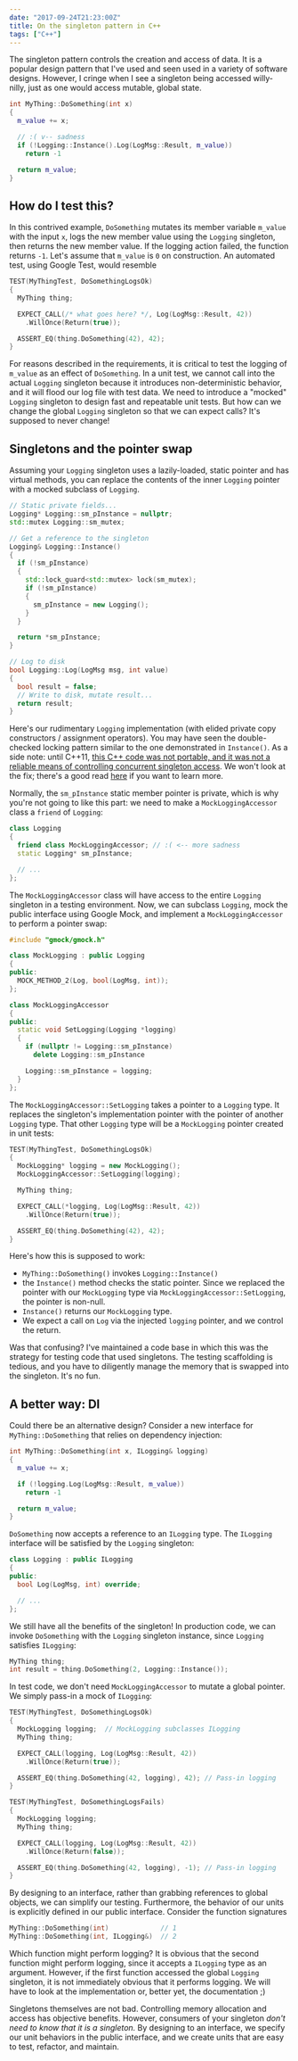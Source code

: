 ```yaml
---
date: "2017-09-24T21:23:00Z"
title: On the singleton pattern in C++
tags: ["C++"]
---
```


The singleton pattern controls the creation and access of data. It is a popular design pattern that I've used and seen used in a variety of software designs. However, I cringe when I see a singleton being accessed willy-nilly, just as one would access mutable, global state.

```c++
int MyThing::DoSomething(int x)
{
  m_value += x;

  // :( v-- sadness
  if (!Logging::Instance().Log(LogMsg::Result, m_value))
    return -1

  return m_value;
}
```

## How do I test this?

In this contrived example, `DoSomething` mutates its member variable `m_value` with the input `x`, logs the new member value using the `Logging` singleton, then returns the new member value. If the logging action failed, the function returns `-1`. Let's assume that `m_value` is `0` on construction. An automated test, using Google Test, would resemble

```c++
TEST(MyThingTest, DoSomethingLogsOk)
{
  MyThing thing;

  EXPECT_CALL(/* what goes here? */, Log(LogMsg::Result, 42))
    .WillOnce(Return(true));

  ASSERT_EQ(thing.DoSomething(42), 42);
}
```

For reasons described in the requirements, it is critical to test the logging of `m_value` as an effect of `DoSomething`. In a unit test, we cannot call into the actual `Logging` singleton because it introduces non-deterministic behavior, and it will flood our log file with test data. We need to introduce a "mocked" `Logging` singleton to design fast and repeatable unit tests. But how can we change the global `Logging` singleton so that we can expect calls? It's supposed to never change!

## Singletons and the pointer swap

Assuming your `Logging` singleton uses a lazily-loaded, static pointer and has virtual methods, you can replace the contents of the inner `Logging` pointer with a mocked subclass of `Logging`.

```c++
// Static private fields...
Logging* Logging::sm_pInstance = nullptr;
std::mutex Logging::sm_mutex;

// Get a reference to the singleton
Logging& Logging::Instance()
{
  if (!sm_pInstance)
  {
    std::lock_guard<std::mutex> lock(sm_mutex);
    if (!sm_pInstance)
    {
      sm_pInstance = new Logging();
    }
  }

  return *sm_pInstance;
}

// Log to disk
bool Logging::Log(LogMsg msg, int value)
{
  bool result = false;
  // Write to disk, mutate result...
  return result;
}
```

Here's our rudimentary `Logging` implementation (with elided private copy constructors / assignment operators). You may have seen the double-checked locking pattern similar to the one demonstrated in `Instance()`. As a side note: until C++11, [this C++ code was not portable, and it was not a reliable means of controlling concurrent singleton access](http://www.aristeia.com/Papers/DDJ_Jul_Aug_2004_revised.pdf). We won't look at the fix; there's a good read [here](http://preshing.com/20130930/double-checked-locking-is-fixed-in-cpp11/) if you want to learn more.

Normally, the `sm_pInstance` static member pointer is private, which is why you're not going to like this part: we need to make a `MockLoggingAccessor` class a `friend` of `Logging`:

```c++
class Logging
{
  friend class MockLoggingAccessor; // :( <-- more sadness
  static Logging* sm_pInstance;

  // ...
};
```

The `MockLoggingAccessor` class will have access to the entire `Logging` singleton in a testing environment. Now, we can subclass `Logging`, mock the public interface using Google Mock, and implement a `MockLoggingAccessor` to perform a pointer swap:

```c++
#include "gmock/gmock.h"

class MockLogging : public Logging
{
public:
  MOCK_METHOD_2(Log, bool(LogMsg, int));
};

class MockLoggingAccessor
{
public:
  static void SetLogging(Logging *logging)
  {
    if (nullptr != Logging::sm_pInstance)
      delete Logging::sm_pInstance

    Logging::sm_pInstance = logging;
  }
};
```

The `MockLoggingAccessor::SetLogging` takes a pointer to a `Logging` type. It replaces the singleton's implementation pointer with the pointer of another `Logging` type. That other `Logging` type will be a `MockLogging` pointer created in unit tests:

```c++
TEST(MyThingTest, DoSomethingLogsOk)
{
  MockLogging* logging = new MockLogging();
  MockLoggingAccessor::SetLogging(logging);

  MyThing thing;

  EXPECT_CALL(*logging, Log(LogMsg::Result, 42))
    .WillOnce(Return(true));

  ASSERT_EQ(thing.DoSomething(42), 42);
}
```

Here's how this is supposed to work:

- `MyThing::DoSomething()` invokes `Logging::Instance()`
- the `Instance()` method checks the static pointer. Since we replaced the pointer with our `MockLogging` type via `MockLoggingAccessor::SetLogging`, the pointer is non-null.
- `Instance()` returns our `MockLogging` type.
- We expect a call on `Log` via the injected `logging` pointer, and we control the return.

Was that confusing? I've maintained a code base in which this was the strategy for testing code that used singletons. The testing scaffolding is tedious, and you have to diligently manage the memory that is swapped into the singleton. It's no fun.

## A better way: DI

Could there be an alternative design? Consider a new interface for `MyThing::DoSomething` that relies on dependency injection:

```c++
int MyThing::DoSomething(int x, ILogging& logging)
{
  m_value += x;

  if (!logging.Log(LogMsg::Result, m_value))
    return -1

  return m_value;
}
```

`DoSomething` now accepts a reference to an `ILogging` type. The `ILogging` interface will be satisfied by the `Logging` singleton:

```c++
class Logging : public ILogging
{
public:
  bool Log(LogMsg, int) override;

  // ...
};
```

We still have all the benefits of the singleton! In production code, we can invoke `DoSomething` with the `Logging` singleton instance, since `Logging` satisfies `ILogging`:

```c++
MyThing thing;
int result = thing.DoSomething(2, Logging::Instance());
```

In test code, we don't need `MockLoggingAccessor` to mutate a global pointer. We simply pass-in a mock of `ILogging`:

```c++
TEST(MyThingTest, DoSomethingLogsOk)
{
  MockLogging logging;  // MockLogging subclasses ILogging
  MyThing thing;

  EXPECT_CALL(logging, Log(LogMsg::Result, 42))
    .WillOnce(Return(true));                       

  ASSERT_EQ(thing.DoSomething(42, logging), 42); // Pass-in logging
}

TEST(MyThingTest, DoSomethingLogsFails)
{
  MockLogging logging;
  MyThing thing;

  EXPECT_CALL(logging, Log(LogMsg::Result, 42))
    .WillOnce(Return(false));                 

  ASSERT_EQ(thing.DoSomething(42, logging), -1); // Pass-in logging
}
```

By designing to an interface, rather than grabbing references to global objects, we can simplify our testing. Furthermore, the behavior of our units is explicitly defined in our public interface. Consider the function signatures

```c++
MyThing::DoSomething(int)             // 1
MyThing::DoSomething(int, ILogging&)  // 2
```

Which function might perform logging? It is obvious that the second function might perform logging, since it accepts a `ILogging` type as an argument. However, if the first function accessed the global `Logging` singleton, it is not immediately obvious that it performs logging. We will have to look at the implementation or, better yet, the documentation ;)

Singletons themselves are not bad. Controlling memory allocation and access has objective benefits. However, consumers of your singleton _don't need to know that it is a singleton._ By designing to an interface, we specify our unit behaviors in the public interface, and we create units that are easy to test, refactor, and maintain.
